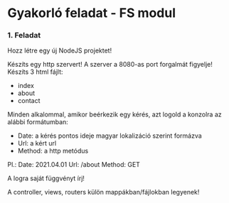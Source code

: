 # Gyakorló feladat - FS modul

### 1. Feladat
Hozz létre egy új NodeJS projektet!


Készíts egy http szervert! A szerver a 8080-as port forgalmát figyelje! Készíts 3 html fájlt:

- index
- about
- contact

Minden alkalommal, amikor beérkezik egy kérés, azt logold a konzolra az alábbi formátumban:
- Date: a kérés pontos ideje magyar lokalizáció szerint formázva
- Url: a kért url
- Method: a http metódus

Pl.: Date: 2021.04.01 Url: /about Method: GET

A logra saját függvényt írj!

A controller, views, routers külön mappákban/fájlokban legyenek!